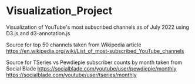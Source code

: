 # Visualization_Project
Visualization of YouTube's most subscribed channels as of July 2022 using D3.js and d3-annotation.js

Source for top 50 channels taken from Wikipedia article https://en.wikipedia.org/wiki/List_of_most-subscribed_YouTube_channels

Source for TSeries vs Pewdiepie subscriber counts by month taken from Social Blade https://socialblade.com/youtube/user/pewdiepie/monthly https://socialblade.com/youtube/user/tseries/monthly
